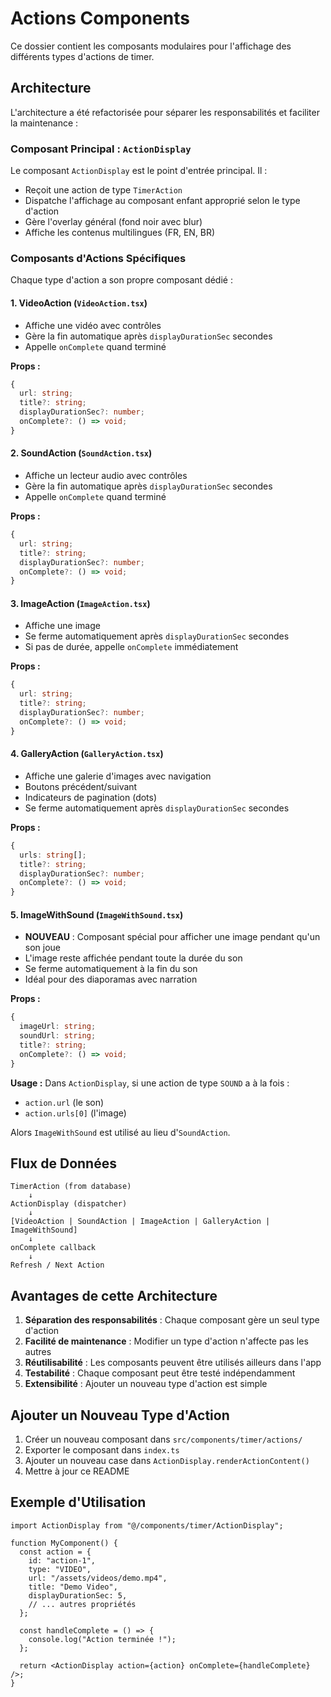 # Actions Components

Ce dossier contient les composants modulaires pour l'affichage des différents types d'actions de timer.

## Architecture

L'architecture a été refactorisée pour séparer les responsabilités et faciliter la maintenance :

### Composant Principal : `ActionDisplay`

Le composant `ActionDisplay` est le point d'entrée principal. Il :

- Reçoit une action de type `TimerAction`
- Dispatche l'affichage au composant enfant approprié selon le type d'action
- Gère l'overlay général (fond noir avec blur)
- Affiche les contenus multilingues (FR, EN, BR)

### Composants d'Actions Spécifiques

Chaque type d'action a son propre composant dédié :

#### 1. **VideoAction** (`VideoAction.tsx`)

- Affiche une vidéo avec contrôles
- Gère la fin automatique après `displayDurationSec` secondes
- Appelle `onComplete` quand terminé

**Props :**

```typescript
{
  url: string;
  title?: string;
  displayDurationSec?: number;
  onComplete?: () => void;
}
```

#### 2. **SoundAction** (`SoundAction.tsx`)

- Affiche un lecteur audio avec contrôles
- Gère la fin automatique après `displayDurationSec` secondes
- Appelle `onComplete` quand terminé

**Props :**

```typescript
{
  url: string;
  title?: string;
  displayDurationSec?: number;
  onComplete?: () => void;
}
```

#### 3. **ImageAction** (`ImageAction.tsx`)

- Affiche une image
- Se ferme automatiquement après `displayDurationSec` secondes
- Si pas de durée, appelle `onComplete` immédiatement

**Props :**

```typescript
{
  url: string;
  title?: string;
  displayDurationSec?: number;
  onComplete?: () => void;
}
```

#### 4. **GalleryAction** (`GalleryAction.tsx`)

- Affiche une galerie d'images avec navigation
- Boutons précédent/suivant
- Indicateurs de pagination (dots)
- Se ferme automatiquement après `displayDurationSec` secondes

**Props :**

```typescript
{
  urls: string[];
  title?: string;
  displayDurationSec?: number;
  onComplete?: () => void;
}
```

#### 5. **ImageWithSound** (`ImageWithSound.tsx`)

- **NOUVEAU** : Composant spécial pour afficher une image pendant qu'un son joue
- L'image reste affichée pendant toute la durée du son
- Se ferme automatiquement à la fin du son
- Idéal pour des diaporamas avec narration

**Props :**

```typescript
{
  imageUrl: string;
  soundUrl: string;
  title?: string;
  onComplete?: () => void;
}
```

**Usage :**
Dans `ActionDisplay`, si une action de type `SOUND` a à la fois :

- `action.url` (le son)
- `action.urls[0]` (l'image)

Alors `ImageWithSound` est utilisé au lieu d'`SoundAction`.

## Flux de Données

```
TimerAction (from database)
    ↓
ActionDisplay (dispatcher)
    ↓
[VideoAction | SoundAction | ImageAction | GalleryAction | ImageWithSound]
    ↓
onComplete callback
    ↓
Refresh / Next Action
```

## Avantages de cette Architecture

1. **Séparation des responsabilités** : Chaque composant gère un seul type d'action
2. **Facilité de maintenance** : Modifier un type d'action n'affecte pas les autres
3. **Réutilisabilité** : Les composants peuvent être utilisés ailleurs dans l'app
4. **Testabilité** : Chaque composant peut être testé indépendamment
5. **Extensibilité** : Ajouter un nouveau type d'action est simple

## Ajouter un Nouveau Type d'Action

1. Créer un nouveau composant dans `src/components/timer/actions/`
2. Exporter le composant dans `index.ts`
3. Ajouter un nouveau case dans `ActionDisplay.renderActionContent()`
4. Mettre à jour ce README

## Exemple d'Utilisation

```tsx
import ActionDisplay from "@/components/timer/ActionDisplay";

function MyComponent() {
  const action = {
    id: "action-1",
    type: "VIDEO",
    url: "/assets/videos/demo.mp4",
    title: "Demo Video",
    displayDurationSec: 5,
    // ... autres propriétés
  };

  const handleComplete = () => {
    console.log("Action terminée !");
  };

  return <ActionDisplay action={action} onComplete={handleComplete} />;
}
```
